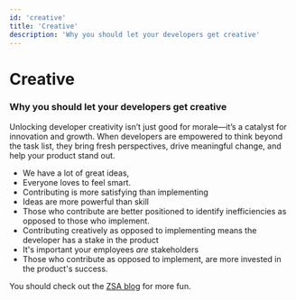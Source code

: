 ```yaml
---
id: 'creative'
title: 'Creative'
description: 'Why you should let your developers get creative'
---
```


# Creative

### Why you should let your developers get creative

Unlocking developer creativity isn’t just good for morale—it’s a catalyst for innovation and growth. When developers are empowered to think beyond the task list, they bring fresh perspectives, drive meaningful change, and help your product stand out.

- We have a lot of great ideas,
- Everyone loves to feel smart.
- Contributing is more satisfying than implementing
- Ideas are more powerful than skill
- Those who contribute are better positioned to identify inefficiencies as opposed to those who implement.
- Contributing creatively as opposed to implementing means the developer has a stake in the product
- It's important your employees _are_ stakeholders
- Those who contribute as opposed to implement, are more invested in the product's success.

You should check out the [ZSA blog](https://blog.zsa.io/) for more fun.
